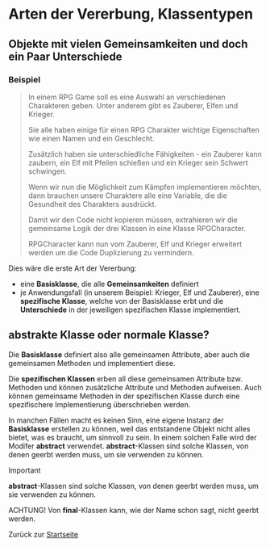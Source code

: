 # Arten der Vererbung, Klassentypen

## Objekte mit vielen Gemeinsamkeiten und doch ein Paar Unterschiede

### Beispiel

> In einem RPG Game soll es eine Auswahl an verschiedenen Charakteren geben. Unter anderem gibt es Zauberer, Elfen und Krieger.
> 
> Sie alle haben einige für einen RPG Charakter wichtige Eigenschaften wie einen Namen und ein Geschlecht. 
> 
> Zusätzlich haben sie unterschiedliche Fähigkeiten - ein Zauberer kann zaubern, ein Elf mit Pfeilen schießen und ein Krieger sein Schwert schwingen.
>
> Wenn wir nun die Möglichkeit zum Kämpfen implementieren möchten, dann brauchen unsere Charaktere alle eine Variable, die die Gesundheit des Charakters ausdrückt.
>
> Damit wir den Code nicht kopieren müssen, extrahieren wir die gemeinsame Logik der drei Klassen in eine Klasse RPGCharacter.
>
> RPGCharacter kann nun vom Zauberer, Elf und Krieger erweitert werden um die Code Duplizierung zu vermindern.

Dies wäre die erste Art der Vererbung:
- eine **Basisklasse**, die alle **Gemeinsamkeiten** definiert
- je Anwendungsfall (in unserem Beispiel: Krieger, Elf und Zauberer), eine **spezifische Klasse**, welche von der Basisklasse erbt und die **Unterschiede** in der jeweiligen spezifischen Klasse implementiert.

## abstrakte Klasse oder normale Klasse?

Die **Basisklasse** definiert also alle gemeinsamen Attribute, aber auch die gemeinsamen Methoden und implementiert diese. 

Die **spezifischen Klassen** erben all diese gemeinsamen Attribute bzw. Methoden und können zusätzliche Attribute und Methoden aufweisen. Auch können gemeinsame Methoden in der spezifischen Klasse durch eine spezifischere Implementierung überschrieben werden.

In manchen Fällen macht es keinen Sinn, eine eigene Instanz der **Basisklasse** erstellen zu können, weil das entstandene Objekt nicht alles bietet, was es braucht, um sinnvoll zu sein. In einem solchen Falle wird der Modifer **abstract** verwendet. **abstract**-Klassen sind solche Klassen, von denen geerbt werden muss, um sie verwenden zu können. 

> [!IMPORTANT]
> **abstract**-Klassen sind solche Klassen, von denen geerbt werden muss, um sie verwenden zu können. 
>
> ACHTUNG! Von **final**-Klassen kann, wie der Name schon sagt, nicht geerbt werden.

Zurück zur [Startseite](README.md)